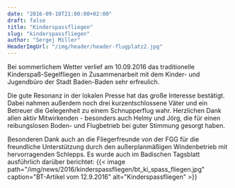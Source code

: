 ```yaml
---
date: "2016-09-10T21:00:00+02:00"
draft: false
title: "Kinderspassfliegen"
slug: "kinderspassfliegen"
author: "Sergej Miller"
HeaderImgUrl: "/img/header/header-flugplatz2.jpg"
---
```

Bei sommerlichem Wetter verlief am 10.09.2016 das traditionelle Kinderspaß-Segelfliegen in Zusammenarbeit mit dem Kinder- und Jugendbüro der Stadt Baden-Baden sehr erfreulich.

Die gute Resonanz in der lokalen Presse hat das große Interesse bestätigt. Dabei nahmen außerdem noch drei kurzentschlossene Väter und ein Betreuer die Gelegenheit zu einem Schnupperflug wahr.<!--more-->
Herzlichen Dank allen aktiv Mitwirkenden - besonders auch Helmy und Jörg, die für einen reibungslosen Boden- und Flugbetrieb bei guter Stimmung gesorgt haben.

Besonderen Dank auch an die Fliegerfreunde von der FGG für die freundliche Unterstützung durch den außerplanmäßigen Windenbetrieb mit hervorragenden Schlepps.
Es wurde auch im Badischen Tagsblatt ausführlich darüber berichtet:
{{< image path="/img/news/2016/kinderspassfliegen/bt_ki_spass_fliegen.jpg" caption="BT-Artikel vom 12.9.2016" alt="Kinderspassfliegen" >}}

